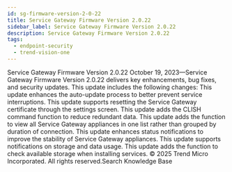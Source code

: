 ```yaml
---
id: sg-firmware-version-2-0-22
title: Service Gateway Firmware Version 2.0.22
sidebar_label: Service Gateway Firmware Version 2.0.22
description: Service Gateway Firmware Version 2.0.22
tags:
  - endpoint-security
  - trend-vision-one
---
```


 Service Gateway Firmware Version 2.0.22 October 19, 2023—Service Gateway Firmware Version 2.0.22 delivers key enhancements, bug fixes, and security updates. This update includes the following changes: This update enhances the auto-update process to better prevent service interruptions. This update supports resetting the Service Gateway certificate through the settings screen. This update adds the CLISH command function to reduce redundant data. This update adds the function to view all Service Gateway appliances in one list rather than grouped by duration of connection. This update enhances status notifications to improve the stability of Service Gateway appliances. This update supports notifications on storage and data usage. This update adds the function to check available storage when installing services. © 2025 Trend Micro Incorporated. All rights reserved.Search Knowledge Base